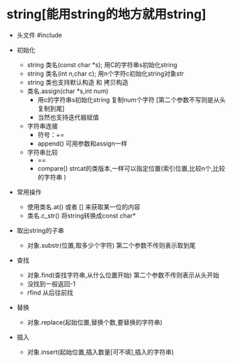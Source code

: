# string[能用string的地方就用string]
+ 头文件 #include<string>
+ 初始化
    + string 类名(const char *s); 用C的字符串s初始化string
    + string 类名(int n,char c);  用n个字符c初始化string对象str
    + string 类也支持默认构造 和 拷贝构造
    + 类名.assign(char *s,int num) 
        + 用c的字符串s初始化string 复制num个字符
    [第二个参数不写则是从头复制到尾] 
        + 当然也支持迭代器赋值
    + 字符串连接
        + 符号：+=
        + append() 可用参数和assign一样
    + 字符串比较
        + == 
        + compare() strcat的类版本,一样可以指定位置(索引位置,比较n个,比较的字符串 )
+ 常用操作
    + 使用类名.at() 或者 [] 来获取某一位的内容  
    + 类名.c_str() 将string转换成const char*

+ 取出string的子串
    + 对象.substr(位置,取多少个字符) 第二个参数不传则表示取到尾
+ 查找
    + 对象.find(查找字符串,从什么位置开始) 第二个参数不传则表示从头开始
    + 没找到一般返回-1
    + rfind 从后往前找
+ 替换
    + 对象.replace(起始位置,替换个数,要替换的字符串)
+ 插入
    + 对象.insert(起始位置,插入数量[可不填],插入的字符串)